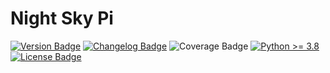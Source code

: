 # Night Sky Pi

[![Version Badge](https://img.shields.io/badge/Version-0.0.0-blue?style=for-the-badge)](https://codeberg.org/night-works/night-sky-pi/releases)
[![Changelog Badge](https://img.shields.io/badge/Changelog-0.0.0-orange?style=for-the-badge)](https://codeberg.org/night-works/night-sky-pi/src/branch/main/CHANGELOG.md)
![Coverage Badge](https://img.shields.io/badge/Coverage-60%-orange?style=for-the-badge)
[![Python >= 3.8](https://img.shields.io/badge/python-3.8-blue.svg?style=for-the-badge)](https://www.python.org/downloads/release/python-380/)
[![License Badge](https://img.shields.io/badge/License-MIT-green?style=for-the-badge)](https://codeberg.org/night-works/night-sky-pi/src/branch/main/LICENSE)

